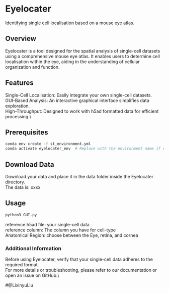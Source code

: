 # Eyelocater
Identifying single cell localisation based on a mouse eye atlas.

## Overview
Eyelocater is a tool designed for the spatial analysis of single-cell datasets using a comprehensive mouse eye atlas. It enables users to determine cell localisation within the eye, aiding in the understanding of cellular organization and function.

## Features
Single-Cell Localisation: Easily integrate your own single-cell datasets.\
GUI-Based Analysis: An interactive graphical interface simplifies data exploration.\
High-Throughput: Designed to work with h5ad formatted data for efficient processing.\

## Prerequisites
```bash
conda env create -f st_environment.yml
conda activate eyelocater_env  # Replace with the environment name if different
```
## Download Data
Download your data and place it in the data folder inside the Eyelocater directory. \
The data is: xxxx

## Usage
```bash
python3 GUI.py
```
reference h5ad file: your single-cell data \
reference column: The column you have for cell-type \
Anatomical Region: choose between the Eye, retina, and cornea


### Additional Information
Before using Eyelocater, verify that your single-cell data adheres to the required format. \
For more details or troubleshooting, please refer to our documentation or open an issue on GitHub.\

#@LixinyuLiu



